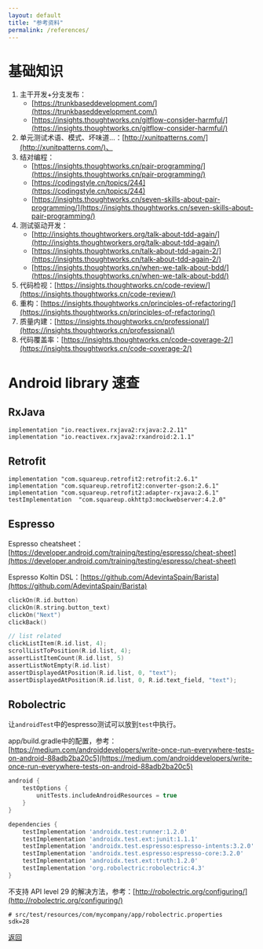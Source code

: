 ```yaml
---
layout: default
title: "参考资料"
permalink: /references/
---
```


# 基础知识

1. 主干开发+分支发布：
   - [https://trunkbaseddevelopment.com/](https://trunkbaseddevelopment.com/)
   - [https://insights.thoughtworks.cn/gitflow-consider-harmful/](https://insights.thoughtworks.cn/gitflow-consider-harmful/)
3. 单元测试术语、模式、坏味道...：[http://xunitpatterns.com/](http://xunitpatterns.com/)、
4. 结对编程：
   - [https://insights.thoughtworks.cn/pair-programming/](https://insights.thoughtworks.cn/pair-programming/)
   - [https://codingstyle.cn/topics/244](https://codingstyle.cn/topics/244)
   - [https://insights.thoughtworks.cn/seven-skills-about-pair-programming/](https://insights.thoughtworks.cn/seven-skills-about-pair-programming/)
5. 测试驱动开发：
   - [http://insights.thoughtworkers.org/talk-about-tdd-again/](http://insights.thoughtworkers.org/talk-about-tdd-again/)
   - [https://insights.thoughtworks.cn/talk-about-tdd-again-2/](https://insights.thoughtworks.cn/talk-about-tdd-again-2/)
   - [https://insights.thoughtworks.cn/when-we-talk-about-bdd/](https://insights.thoughtworks.cn/when-we-talk-about-bdd/)
6. 代码检视：[https://insights.thoughtworks.cn/code-review/](https://insights.thoughtworks.cn/code-review/)
7. 重构：[https://insights.thoughtworks.cn/principles-of-refactoring/](https://insights.thoughtworks.cn/principles-of-refactoring/)
8. 质量内建：[https://insights.thoughtworks.cn/professional/](https://insights.thoughtworks.cn/professional/)
9. 代码覆盖率：[https://insights.thoughtworks.cn/code-coverage-2/](https://insights.thoughtworks.cn/code-coverage-2/)

# Android library 速查

## RxJava

```
implementation "io.reactivex.rxjava2:rxjava:2.2.11"
implementation "io.reactivex.rxjava2:rxandroid:2.1.1"
```


## Retrofit

```
implementation "com.squareup.retrofit2:retrofit:2.6.1"
implementation "com.squareup.retrofit2:converter-gson:2.6.1"
implementation "com.squareup.retrofit2:adapter-rxjava:2.6.1"
testImplementation  "com.squareup.okhttp3:mockwebserver:4.2.0"
```

## Espresso

Espresso cheatsheet：[https://developer.android.com/training/testing/espresso/cheat-sheet](https://developer.android.com/training/testing/espresso/cheat-sheet)

Espresso Koltin DSL：[https://github.com/AdevintaSpain/Barista](https://github.com/AdevintaSpain/Barista)

```kotlin
clickOn(R.id.button)
clickOn(R.string.button_text)
clickOn("Next")
clickBack()

// list related
clickListItem(R.id.list, 4);
scrollListToPosition(R.id.list, 4);
assertListItemCount(R.id.list, 5)
assertListNotEmpty(R.id.list)
assertDisplayedAtPosition(R.id.list, 0, "text");
assertDisplayedAtPosition(R.id.list, 0, R.id.text_field, "text");
```

## Robolectric

让`androidTest`中的espresso测试可以放到`test`中执行。

app/build.gradle中的配置，参考：[https://medium.com/androiddevelopers/write-once-run-everywhere-tests-on-android-88adb2ba20c5](https://medium.com/androiddevelopers/write-once-run-everywhere-tests-on-android-88adb2ba20c5)
```groovy
android {
    testOptions {
        unitTests.includeAndroidResources = true
    }
}

dependencies {
    testImplementation 'androidx.test:runner:1.2.0'
    testImplementation 'androidx.test.ext:junit:1.1.1'
    testImplementation 'androidx.test.espresso:espresso-intents:3.2.0'
    testImplementation 'androidx.test.espresso:espresso-core:3.2.0'
    testImplementation 'androidx.test.ext:truth:1.2.0'
    testImplementation 'org.robolectric:robolectric:4.3'
}
```

不支持 API level 29 的解决方法，参考：[http://robolectric.org/configuring/](http://robolectric.org/configuring/)
```properties
# src/test/resources/com/mycompany/app/robolectric.properties
sdk=28
```


[返回](./index.md)
